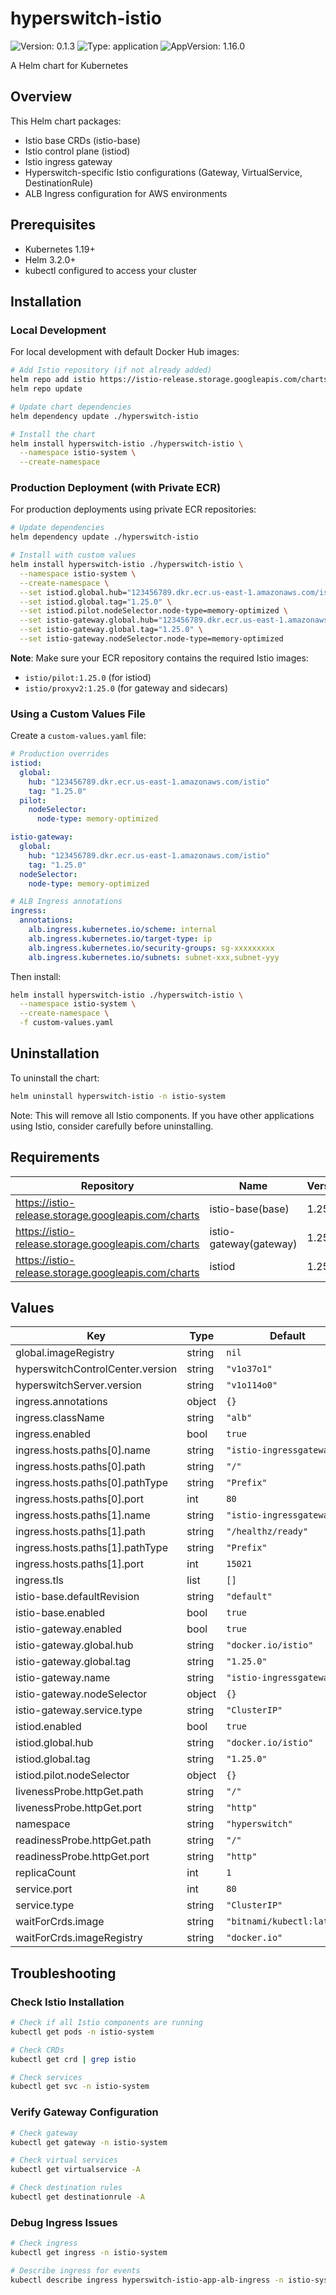 # hyperswitch-istio

![Version: 0.1.3](https://img.shields.io/badge/Version-0.1.3-informational?style=flat-square) ![Type: application](https://img.shields.io/badge/Type-application-informational?style=flat-square) ![AppVersion: 1.16.0](https://img.shields.io/badge/AppVersion-1.16.0-informational?style=flat-square)

A Helm chart for Kubernetes

## Overview

This Helm chart packages:
- Istio base CRDs (istio-base)
- Istio control plane (istiod)
- Istio ingress gateway
- Hyperswitch-specific Istio configurations (Gateway, VirtualService, DestinationRule)
- ALB Ingress configuration for AWS environments

## Prerequisites

- Kubernetes 1.19+
- Helm 3.2.0+
- kubectl configured to access your cluster

## Installation

### Local Development

For local development with default Docker Hub images:

```bash
# Add Istio repository (if not already added)
helm repo add istio https://istio-release.storage.googleapis.com/charts
helm repo update

# Update chart dependencies
helm dependency update ./hyperswitch-istio

# Install the chart
helm install hyperswitch-istio ./hyperswitch-istio \
  --namespace istio-system \
  --create-namespace
```

### Production Deployment (with Private ECR)

For production deployments using private ECR repositories:

```bash
# Update dependencies
helm dependency update ./hyperswitch-istio

# Install with custom values
helm install hyperswitch-istio ./hyperswitch-istio \
  --namespace istio-system \
  --create-namespace \
  --set istiod.global.hub="123456789.dkr.ecr.us-east-1.amazonaws.com/istio" \
  --set istiod.global.tag="1.25.0" \
  --set istiod.pilot.nodeSelector.node-type=memory-optimized \
  --set istio-gateway.global.hub="123456789.dkr.ecr.us-east-1.amazonaws.com/istio" \
  --set istio-gateway.global.tag="1.25.0" \
  --set istio-gateway.nodeSelector.node-type=memory-optimized
```

**Note**: Make sure your ECR repository contains the required Istio images:
- `istio/pilot:1.25.0` (for istiod)
- `istio/proxyv2:1.25.0` (for gateway and sidecars)

### Using a Custom Values File

Create a `custom-values.yaml` file:

```yaml
# Production overrides
istiod:
  global:
    hub: "123456789.dkr.ecr.us-east-1.amazonaws.com/istio"
    tag: "1.25.0"
  pilot:
    nodeSelector:
      node-type: memory-optimized

istio-gateway:
  global:
    hub: "123456789.dkr.ecr.us-east-1.amazonaws.com/istio"
    tag: "1.25.0"
  nodeSelector:
    node-type: memory-optimized

# ALB Ingress annotations
ingress:
  annotations:
    alb.ingress.kubernetes.io/scheme: internal
    alb.ingress.kubernetes.io/target-type: ip
    alb.ingress.kubernetes.io/security-groups: sg-xxxxxxxxx
    alb.ingress.kubernetes.io/subnets: subnet-xxx,subnet-yyy
```

Then install:

```bash
helm install hyperswitch-istio ./hyperswitch-istio \
  --namespace istio-system \
  --create-namespace \
  -f custom-values.yaml
```

## Uninstallation

To uninstall the chart:

```bash
helm uninstall hyperswitch-istio -n istio-system
```

Note: This will remove all Istio components. If you have other applications using Istio, consider carefully before uninstalling.

## Requirements

| Repository | Name | Version |
|------------|------|---------|
| https://istio-release.storage.googleapis.com/charts | istio-base(base) | 1.25.0 |
| https://istio-release.storage.googleapis.com/charts | istio-gateway(gateway) | 1.25.0 |
| https://istio-release.storage.googleapis.com/charts | istiod | 1.25.0 |

## Values

| Key | Type | Default | Description |
|-----|------|---------|-------------|
| global.imageRegistry | string | `nil` |  |
| hyperswitchControlCenter.version | string | `"v1o37o1"` |  |
| hyperswitchServer.version | string | `"v1o114o0"` |  |
| ingress.annotations | object | `{}` |  |
| ingress.className | string | `"alb"` |  |
| ingress.enabled | bool | `true` |  |
| ingress.hosts.paths[0].name | string | `"istio-ingressgateway"` |  |
| ingress.hosts.paths[0].path | string | `"/"` |  |
| ingress.hosts.paths[0].pathType | string | `"Prefix"` |  |
| ingress.hosts.paths[0].port | int | `80` |  |
| ingress.hosts.paths[1].name | string | `"istio-ingressgateway"` |  |
| ingress.hosts.paths[1].path | string | `"/healthz/ready"` |  |
| ingress.hosts.paths[1].pathType | string | `"Prefix"` |  |
| ingress.hosts.paths[1].port | int | `15021` |  |
| ingress.tls | list | `[]` |  |
| istio-base.defaultRevision | string | `"default"` |  |
| istio-base.enabled | bool | `true` |  |
| istio-gateway.enabled | bool | `true` |  |
| istio-gateway.global.hub | string | `"docker.io/istio"` |  |
| istio-gateway.global.tag | string | `"1.25.0"` |  |
| istio-gateway.name | string | `"istio-ingressgateway"` |  |
| istio-gateway.nodeSelector | object | `{}` |  |
| istio-gateway.service.type | string | `"ClusterIP"` |  |
| istiod.enabled | bool | `true` |  |
| istiod.global.hub | string | `"docker.io/istio"` |  |
| istiod.global.tag | string | `"1.25.0"` |  |
| istiod.pilot.nodeSelector | object | `{}` |  |
| livenessProbe.httpGet.path | string | `"/"` |  |
| livenessProbe.httpGet.port | string | `"http"` |  |
| namespace | string | `"hyperswitch"` |  |
| readinessProbe.httpGet.path | string | `"/"` |  |
| readinessProbe.httpGet.port | string | `"http"` |  |
| replicaCount | int | `1` |  |
| service.port | int | `80` |  |
| service.type | string | `"ClusterIP"` |  |
| waitForCrds.image | string | `"bitnami/kubectl:latest"` |  |
| waitForCrds.imageRegistry | string | `"docker.io"` |  |

## Troubleshooting

### Check Istio Installation

```bash
# Check if all Istio components are running
kubectl get pods -n istio-system

# Check CRDs
kubectl get crd | grep istio

# Check services
kubectl get svc -n istio-system
```

### Verify Gateway Configuration

```bash
# Check gateway
kubectl get gateway -n istio-system

# Check virtual services
kubectl get virtualservice -A

# Check destination rules
kubectl get destinationrule -A
```

### Debug Ingress Issues

```bash
# Check ingress
kubectl get ingress -n istio-system

# Describe ingress for events
kubectl describe ingress hyperswitch-istio-app-alb-ingress -n istio-system
```

